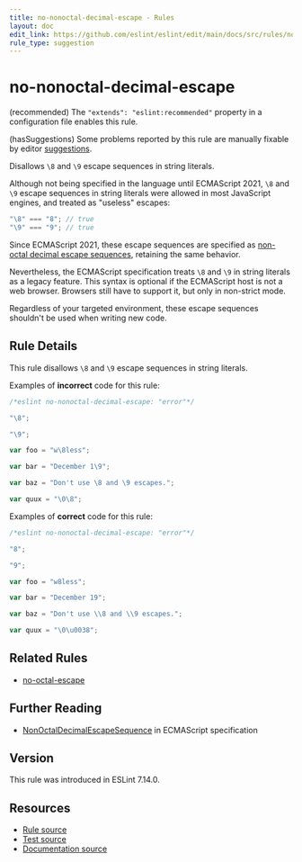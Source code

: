 ```yaml
---
title: no-nonoctal-decimal-escape - Rules
layout: doc
edit_link: https://github.com/eslint/eslint/edit/main/docs/src/rules/no-nonoctal-decimal-escape.md
rule_type: suggestion
---
```

<!-- Note: No pull requests accepted for this file. See README.md in the root directory for details. -->

# no-nonoctal-decimal-escape

(recommended) The `"extends": "eslint:recommended"` property in a configuration file enables this rule.

(hasSuggestions) Some problems reported by this rule are manually fixable by editor [suggestions](../developer-guide/working-with-rules#providing-suggestions).

Disallows `\8` and `\9` escape sequences in string literals.

Although not being specified in the language until ECMAScript 2021, `\8` and `\9` escape sequences in string literals were allowed in most JavaScript engines, and treated as "useless" escapes:

```js
"\8" === "8"; // true
"\9" === "9"; // true
```

Since ECMAScript 2021, these escape sequences are specified as [non-octal decimal escape sequences](https://tc39.es/ecma262/#prod-annexB-NonOctalDecimalEscapeSequence), retaining the same behavior.

Nevertheless, the ECMAScript specification treats `\8` and `\9` in string literals as a legacy feature. This syntax is optional if the ECMAScript host is not a web browser. Browsers still have to support it, but only in non-strict mode.

Regardless of your targeted environment, these escape sequences shouldn't be used when writing new code.

## Rule Details

This rule disallows `\8` and `\9` escape sequences in string literals.

Examples of **incorrect** code for this rule:

```js
/*eslint no-nonoctal-decimal-escape: "error"*/

"\8";

"\9";

var foo = "w\8less";

var bar = "December 1\9";

var baz = "Don't use \8 and \9 escapes.";

var quux = "\0\8";
```

Examples of **correct** code for this rule:

```js
/*eslint no-nonoctal-decimal-escape: "error"*/

"8";

"9";

var foo = "w8less";

var bar = "December 19";

var baz = "Don't use \\8 and \\9 escapes.";

var quux = "\0\u0038";
```

## Related Rules

* [no-octal-escape](no-octal-escape)

## Further Reading

* [NonOctalDecimalEscapeSequence](https://tc39.es/ecma262/#prod-annexB-NonOctalDecimalEscapeSequence) in ECMAScript specification

## Version

This rule was introduced in ESLint 7.14.0.

## Resources

* [Rule source](https://github.com/eslint/eslint/tree/HEAD/lib/rules/no-nonoctal-decimal-escape.js)
* [Test source](https://github.com/eslint/eslint/tree/HEAD/tests/lib/rules/no-nonoctal-decimal-escape.js)
* [Documentation source](https://github.com/eslint/eslint/tree/HEAD/docs/src/rules/no-nonoctal-decimal-escape.md)
